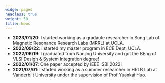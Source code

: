 ```yaml
---
widge: pages
headless: true
weight: 50
title: News
---
```

+ **2023/01/20**: I started working as a gradaute researcher in Sung Lab of Magnetic Resonance Research Labs (MRRL) at UCLA.
+ **2022/09/22**: I started my master program in ECE Dept, UCLA.
+ **2022/06/19**: I graduated from Nanjing University and got the BEng of VLSI Design & System Integration degree!
+ **2022/01/07**: One paper accepted by IEEE ISBI 2022!
+ **2021/07/01**: I started working as a summer researcher in HRLB Lab at Vanderbilt University under the supervision of Prof Yuankai Huo.
